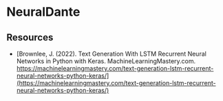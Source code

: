 # NeuralDante

## Resources

- [Brownlee, J. (2022). Text Generation With LSTM Recurrent Neural Networks in Python with Keras. MachineLearningMastery.com. https://machinelearningmastery.com/text-generation-lstm-recurrent-neural-networks-python-keras/](https://machinelearningmastery.com/text-generation-lstm-recurrent-neural-networks-python-keras/)

